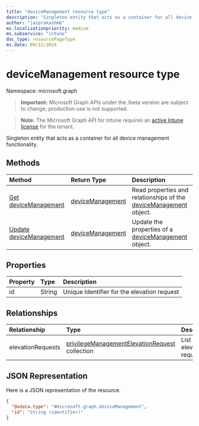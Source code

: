 ```yaml
---
title: "deviceManagement resource type"
description: "Singleton entity that acts as a container for all device management functionality."
author: "jaiprakashmb"
ms.localizationpriority: medium
ms.subservice: "intune"
doc_type: resourcePageType
ms.date: 09/12/2024
---
```


# deviceManagement resource type

Namespace: microsoft.graph

> **Important:** Microsoft Graph APIs under the /beta version are subject to change; production use is not supported.

> **Note:** The Microsoft Graph API for Intune requires an [active Intune license](https://go.microsoft.com/fwlink/?linkid=839381) for the tenant.

Singleton entity that acts as a container for all device management functionality.

## Methods
|Method|Return Type|Description|
|:---|:---|:---|
|[Get deviceManagement](../api/intune-epmgraphapiservice-devicemanagement-get.md)|[deviceManagement](../resources/intune-epmgraphapiservice-devicemanagement.md)|Read properties and relationships of the [deviceManagement](../resources/intune-epmgraphapiservice-devicemanagement.md) object.|
|[Update deviceManagement](../api/intune-epmgraphapiservice-devicemanagement-update.md)|[deviceManagement](../resources/intune-epmgraphapiservice-devicemanagement.md)|Update the properties of a [deviceManagement](../resources/intune-epmgraphapiservice-devicemanagement.md) object.|

## Properties
|Property|Type|Description|
|:---|:---|:---|
|id|String|Unique Identifier for the elevation request|

## Relationships
|Relationship|Type|Description|
|:---|:---|:---|
|elevationRequests|[privilegeManagementElevationRequest](../resources/intune-epmgraphapiservice-privilegemanagementelevationrequest.md) collection|List of elevation requests|

## JSON Representation
Here is a JSON representation of the resource.
<!-- {
  "blockType": "resource",
  "keyProperty": "id",
  "@odata.type": "microsoft.graph.deviceManagement"
}
-->
``` json
{
  "@odata.type": "#microsoft.graph.deviceManagement",
  "id": "String (identifier)"
}
```
